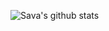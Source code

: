 ![Sava's github stats](https://github-readme-stats.vercel.app/api?username=thinline72&theme=vue&show_icons=true&count_private=true&hide=contribs)
<!--
[![Top Langs](https://github-readme-stats.vercel.app/api/top-langs/?username=thinline72&layout=compact&hide=Jupyter%20%Notebook)](https://github.com/anuraghazra/github-readme-stats)
-->
